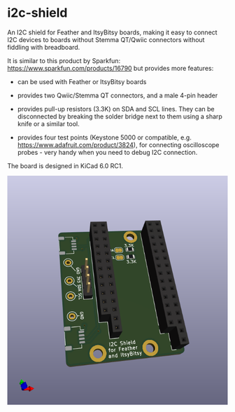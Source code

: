 # i2c-shield

 An I2C shield for Feather and ItsyBitsy boards, making it easy to connect I2C devices to boards without Stemma QT/Qwiic connectors without fiddling with breadboard.

It is similar to this product by Sparkfun: https://www.sparkfun.com/products/16790 but provides more features:

* can be used with Feather or ItsyBitsy boards

* provides two Qwiic/Stemma QT connectors, and a male 4-pin header

* provides pull-up resistors (3.3K) on SDA and SCL lines. They    can be disconnected by breaking the solder bridge next to them using a sharp knife or a similar tool.

*  provides  four test points (Keystone 5000 or compatible, e.g. https://www.adafruit.com/product/3824), for connecting oscilloscope probes - very handy when you need to debug I2C connection.



The board is designed in KiCad 6.0  RC1.


![](I2C_SHIELD.png)
